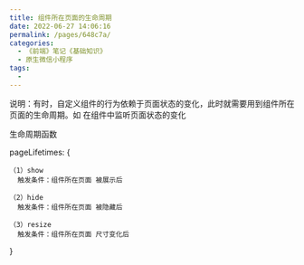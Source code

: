 ```yaml
---
title: 组件所在页面的生命周期
date: 2022-06-27 14:06:16
permalink: /pages/648c7a/
categories:
  - 《前端》笔记《基础知识》
  - 原生微信小程序
tags:
  - 
---
```

说明：有时，自定义组件的行为依赖于页面状态的变化，此时就需要用到组件所在页面的生命周期。如 在组件中监听页面状态的变化

生命周期函数

  pageLifetimes: {

    （1）show
      触发条件：组件所在页面 被展示后
      
    （2）hide
      触发条件：组件所在页面 被隐藏后

    （3）resize
      触发条件：组件所在页面 尺寸变化后

  }